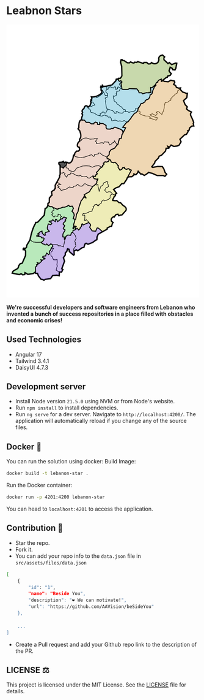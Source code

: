 # Leabnon Stars

<p align="center">
  <img src="https://github.com/AAVision/lebanon-stars/blob/37063f85b391caeb19cf102b943da84cb5518a85/src/assets/images/lebanon.svg" />
</p>

**We're successful developers and software engineers from Lebanon who invented a bunch of success repositories in a place filled with obstacles and economic crises!**

## Used Technologies
- Angular 17
- Tailwind 3.4.1
- DaisyUI 4.7.3

## Development server

- Install Node version `21.5.0` using NVM or from Node's website.
- Run `npm install` to install dependencies.
- Run `ng serve` for a dev server. Navigate to `http://localhost:4200/`. The application will automatically reload if you change any of the source files.

## Docker :whale:

You can run the solution using docker:
Build Image:
```bash
docker build -t lebanon-star .
```

Run the Docker container:
```bash
docker run -p 4201:4200 lebanon-star
```

You can head to `localhost:4201` to access the application.


## Contribution :rotating_light:

- Star the repo.
- Fork it.
- You can add your repo info to the `data.json` file in `src/assets/files/data.json`
```bash
[
    {
        "id": "1",
        "name": "Beside You",
        "description": "❤️ We can motivate!",
        "url": "https://github.com/AAVision/beSideYou"
    },

    ...
]

```
- Create a Pull request and add your Github repo link to the description of the PR.

## LICENSE :balance_scale:

This project is licensed under the MIT License. See the [LICENSE](https://github.com/AAVision/lebanon-stars/blob/main/LICENSE) file for details.
